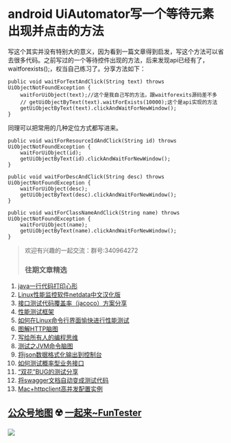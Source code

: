 # android UiAutomator写一个等待元素出现并点击的方法
写这个其实并没有特别大的意义，因为看到一篇文章得到启发，写这个方法可以省去很多代码。之前写过的一个等待控件出现的方法，后来发现api已经有了，waitforexists();，权当自己练习了。分享方法如下：


```
public void waitForTextAndClick(String text) throws UiObjectNotFoundException {
    waitForUiObject(text);//这个是我自己写的方法，跟waitforexits源码差不多
    // getUiObjectByText(text).waitForExists(10000);这个是api实现的方法
    getUiObjectByText(text).clickAndWaitForNewWindow(); 
}
```
同理可以把常用的几种定位方式都写进来。


```
public void waitForResourceIdAndClick(String id) throws UiObjectNotFoundException {
    waitForUiObject(id);
    getUiObjectByText(id).clickAndWaitForNewWindow(); 
}

public void waitForDescAndClick(String desc) throws UiObjectNotFoundException {
    waitForUiObject(desc);
    getUiObjectByText(desc).clickAndWaitForNewWindow(); 
}

public void waitForClassNameAndClick(String name) throws UiObjectNotFoundException {
    waitForUiObject(name);
    getUiObjectByText(name).clickAndWaitForNewWindow(); 
}
```
> 欢迎有兴趣的一起交流：群号:340964272
> 
> ### 往期文章精选

1. [java一行代码打印心形](https://mp.weixin.qq.com/s/QPSryoSbViVURpSa9QXtpg)
2. [Linux性能监控软件netdata中文汉化版](https://mp.weixin.qq.com/s/fdXtK-5WwKnxjLZdyg6-nA)
3. [接口测试代码覆盖率（jacoco）方案分享](https://mp.weixin.qq.com/s/D73Sq6NLjeRKN8aCpGLOjQ)
4. [性能测试框架](https://mp.weixin.qq.com/s/3_09j7-5ex35u30HQRyWug)
5. [如何在Linux命令行界面愉快进行性能测试](https://mp.weixin.qq.com/s/fwGqBe1SpA2V0lPfAOd04Q)
6. [图解HTTP脑图](https://mp.weixin.qq.com/s/100Vm8FVEuXs0x6rDGTipw)
7. [写给所有人的编程思维](https://mp.weixin.qq.com/s/Oj33UCnYfbUgzsBzEm2GPQ)
8. [测试之JVM命令脑图](https://mp.weixin.qq.com/s/qprqyv0j3SCvGw1HMjbaMQ)
9. [将json数据格式化输出到控制台](https://mp.weixin.qq.com/s/2IPwvh-33Ov2jBh0_L8shA)
10. [如何测试概率型业务接口](https://mp.weixin.qq.com/s/kUVffhjae3eYivrGqo6ZMg)
11. [“双花”BUG的测试分享](https://mp.weixin.qq.com/s/0dsBsssNfg-seJ_tu9zFaQ)
12. [将swagger文档自动变成测试代码](https://mp.weixin.qq.com/s/SY8mVenj0zMe5b47GS9VSQ)
13. [Mac+httpclient高并发配置实例](https://mp.weixin.qq.com/s/r4a-vGz0pxeZBPPH3phujw)

## [公众号地图](https://mp.weixin.qq.com/s/36RbP20beZ8oWJ9nLAxG3g) ☢️ [一起来~FunTester](http://mp.weixin.qq.com/s?__biz=MzU4MTE2NDEyMQ==&mid=2247483866&idx=3&sn=2ef9d9bdcc49b5e52fcb3b6f35396a5e&chksm=fd4a8cecca3d05fafee68d4a9f9024ffc950cb66809d28f0ec3f8ee1ce280349f27d5352314c&scene=21#wechat_redirect)

![](/blog/pic/201712120951590031.png)

<script src="/blog/js/bubbly.js"></script>
<script src="/blog/js/article.js"></script>